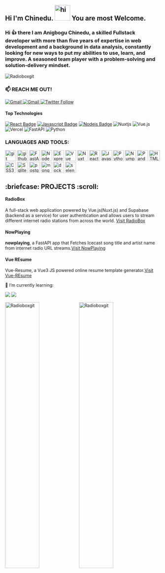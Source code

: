 ## Hi I'm Chinedu. <img src="https://user-images.githubusercontent.com/1303154/88677602-1635ba80-d120-11ea-84d8-d263ba5fc3c0.gif" height="50px" width="50px" alt="hi"> You are most Welcome.

### Hi :thumbsup: there I am Anigbogu Chinedu, a skilled Fullstack developer with more than five years of expertise in web development and a background in data analysis, constantly looking for new ways to put my abilities to use, learn, and improve. A seasoned team player with a problem-solving and solution-delivery mindset. 

<p align="left"> <img src="https://komarev.com/ghpvc/?username=Radioboxgit&label=PROFILE VIEWS&color=blueviolet&style=flat" alt="Radioboxgit" /> </p>

### <p> :mailbox: REACH ME OUT!</p>
<a target="_blank" href="mailto:chinedulaw62@gmail.com"> <img alt="Gmail" src="https://img.shields.io/badge/Gmail-D14836?style=for-the-badge&logo=gmail&logoColor=white"> </a>
<a target="_blank" href="https://radio-villa.vercel.app"> <img alt="Gmail" src="https://img.shields.io/badge/website-000000?style=for-the-badge&logo=About.me&logoColor=white"> </a>
<a target="_blank" href="https://twitter.com/AnigboguNedu"> <img alt="Twitter Follow" src="https://img.shields.io/twitter/follow/AnigboguNedu?color=black&label=%40AnigboguNedu&logo=twitter&style=social"> </a>


                                                                                               
#### Top Technologies
<!-- TODO: Make technologies links takes you to repositories -->
[![React Badge](https://img.shields.io/badge/-React-61DBFB?style=for-the-badge&labelColor=black&logo=react&logoColor=61DBFB)](#) [![Javascript Badge](https://img.shields.io/badge/-Javascript-F0DB4F?style=for-the-badge&labelColor=black&logo=javascript&logoColor=F0DB4F)](#)  [![Nodejs Badge](https://img.shields.io/badge/-Nodejs-3C873A?style=for-the-badge&labelColor=black&logo=node.js&logoColor=3C873A)](#)
![Nuxtjs](https://img.shields.io/badge/Nuxt-002E3B?style=for-the-badge&logo=nuxtdotjs&logoColor=#00DC82)
![Vue.js](https://img.shields.io/badge/vuejs-%2335495e.svg?style=for-the-badge&logo=vuedotjs&logoColor=%234FC08D)
![Vercel](https://img.shields.io/badge/vercel-%23000000.svg?style=for-the-badge&logo=vercel&logoColor=white)
![FastAPI](https://img.shields.io/badge/FastAPI-005571?style=for-the-badge&logo=fastapi)
![Python](https://img.shields.io/badge/python-3670A0?style=for-the-badge&logo=python&logoColor=ffdd54)

<h3 align="left">LANGUAGES AND TOOLS:</h3>
<p align="left">
<img margin="5px" title="git" width="35px", height="35px" src="https://cdn.jsdelivr.net/gh/devicons/devicon/icons/git/git-original.svg" />
<img margin="5px" title="github" width="35px", height="35px" src="https://cdn.jsdelivr.net/gh/devicons/devicon/icons/github/github-original.svg" />
<img margin="5px" title="FastAPI"width="35px", height="35px" src="https://cdn.jsdelivr.net/gh/devicons/devicon/icons/fastapi/fastapi-original.svg" />
<img  margin="5px" title="Node JS" width="35px", height="35px" src="https://cdn.jsdelivr.net/gh/devicons/devicon/icons/nodejs/nodejs-original.svg" />
<img  margin="5px" title="Express JS" width="35px", height="35px" src="https://cdn.jsdelivr.net/gh/devicons/devicon/icons/express/express-original.svg" />
<img margin="5px" title="Vue JS" width="35px", height="35px" src="https://cdn.jsdelivr.net/gh/devicons/devicon/icons/vuejs/vuejs-original.svg" />      
<img margin="5px" title="Nuxt JS" width="35px", height="35px" src="https://cdn.jsdelivr.net/gh/devicons/devicon/icons/nuxtjs/nuxtjs-original.svg" />
<img margin="5px" title="React JS" width="35px", height="35px" src="https://cdn.jsdelivr.net/gh/devicons/devicon/icons/react/react-original.svg" />
<img margin="5px" title="Javascript" width="35px", height="35px" src="https://cdn.jsdelivr.net/gh/devicons/devicon/icons/javascript/javascript-original.svg" />
<img margin="5px" title="Python" width="35px", height="35px" src="https://cdn.jsdelivr.net/gh/devicons/devicon/icons/python/python-original.svg" />
<img margin="5px" title="Numpy" width="35px", height="35px" src="https://cdn.jsdelivr.net/gh/devicons/devicon/icons/numpy/numpy-original.svg" />                 
<img margin="5px" title="Pandas" width="35px", height="35px" src="https://cdn.jsdelivr.net/gh/devicons/devicon/icons/pandas/pandas-original.svg" />                   
<img margin="5px" title="HTML5" width="35px", height="35px" src="https://cdn.jsdelivr.net/gh/devicons/devicon/icons/html5/html5-original.svg" />
<img margin="5px" title="CSS3" width="35px", height="35px" src="https://cdn.jsdelivr.net/gh/devicons/devicon/icons/css3/css3-original.svg" 
<img margin="5px" title="Bootstrap" width="35px", height="35px" src="https://cdn.jsdelivr.net/gh/devicons/devicon/icons/bootstrap/bootstrap-original.svg" />
<img margin="5px" title="Sqlite" width="35px", height="35px" src="https://cdn.jsdelivr.net/gh/devicons/devicon/icons/sqlite/sqlite-original.svg" />
<img margin="5px" title="postgresql" width="35px", height="35px"src="https://cdn.jsdelivr.net/gh/devicons/devicon/icons/postgresql/postgresql-original.svg" />
<img margin="5px" title="mongodb" width="35px", height="35px" src="https://cdn.jsdelivr.net/gh/devicons/devicon/icons/mongodb/mongodb-original.svg" />
<img margin="5px" title="docker" width="35px", height="35px" src="https://cdn.jsdelivr.net/gh/devicons/devicon/icons/docker/docker-original.svg" />
<img margin="5px" title="selenium" width="35px", height="35px" src="https://cdn.jsdelivr.net/gh/devicons/devicon/icons/selenium/selenium-original.svg" />
</p>
          

<h2>:briefcase: PROJECTS :scroll: </h2>
<h4>RadioBox</h4>
<p>A full-stack web application powered by Vue.js(Nuxt.js) and Supabase (backend as a service) for user authentication and allows users to stream different internet radio stations from across the world. <a target="_blank" href="https://radio-villa.vercel.app" >Visit RadioBox </a>
</p> 
<h4>NowPlaying</h4>
<p><b>nowplaying</b>, a FastAPI app that Fetches Icecast song title and artist name from internet radio URL streams.<a target="_blank" href="https://nowplaying.deta.dev" >Visit NowPlaying </a> </p>
<h4>Vue REsume</h4>
<p>Vue-Resume, a Vue3 JS powered online resume template generator.<a target="_blank" href="https://anigbogu-resume.vercel.app" >Visit Vue-REsume </a> </p>

🌱 I’m currently learning:
<p align="left">
<img src="https://img.shields.io/badge/Node.js-339933?style=for-the-badge&logo=nodedotjs&logoColor=white" >
<img src="https://img.shields.io/badge/Docker-2CA5E0?style=for-the-badge&logo=docker&logoColor=white" >
 </p>



<p><img width="47%" align="left" src="https://github-readme-stats.vercel.app/api/top-langs?username=Radioboxgit&show_icons=true&locale=en&count_private=true&layout=compact" alt="Radioboxgit" /></p>
<!-- <p><img width="47%"align="left" src="https://github-readme-stats.vercel.app/api?username=Radioboxgit&show_icons=true&theme=radical" /> </p> -->
<p><img width="47%"align="center" src="https://github-readme-streak-stats.herokuapp.com/?user=Radioboxgit&" alt="Radioboxgit" /></p>








<!--
**Radioboxgit/Radioboxgit** is a ✨ _special_ ✨ repository because its `README.md` (this file) appears on your GitHub profile.

Here are some ideas to get you started:

- 🔭 I’m currently working on ...
- 🌱 I’m currently learning ...
- 👯 I’m looking to collaborate on ...
- 🤔 I’m looking for help with ...
- 💬 Ask me about ...
- 📫 How to reach me: ...
- 😄 Pronouns: ...
- ⚡ Fun fact: ...
-->

